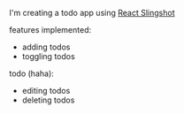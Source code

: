 I'm creating a todo app using [React Slingshot][rsl]

features implemented:
- adding todos
- toggling todos

todo (haha):
- editing todos
- deleting todos

[rsl]: <https://github.com/coryhouse/react-slingshot>

